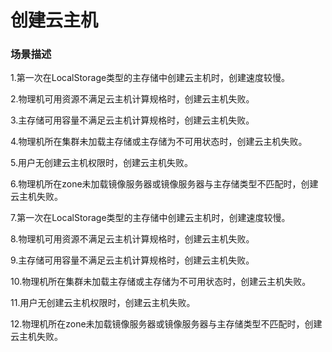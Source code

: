 # 创建云主机

### 场景描述

1.第一次在LocalStorage类型的主存储中创建云主机时，创建速度较慢。

2.物理机可用资源不满足云主机计算规格时，创建云主机失败。

3.主存储可用容量不满足云主机计算规格时，创建云主机失败。

4.物理机所在集群未加载主存储或主存储为不可用状态时，创建云主机失败。

5.用户无创建云主机权限时，创建云主机失败。

6.物理机所在zone未加载镜像服务器或镜像服务器与主存储类型不匹配时，创建云主机失败。

7.第一次在LocalStorage类型的主存储中创建云主机时，创建速度较慢。

8.物理机可用资源不满足云主机计算规格时，创建云主机失败。

9.主存储可用容量不满足云主机计算规格时，创建云主机失败。

10.物理机所在集群未加载主存储或主存储为不可用状态时，创建云主机失败。

11.用户无创建云主机权限时，创建云主机失败。

12.物理机所在zone未加载镜像服务器或镜像服务器与主存储类型不匹配时，创建云主机失败。


